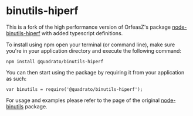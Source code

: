 binutils-hiperf
==============================================================

This is a fork of the high performance version of OrfeasZ's package [node-binutils-hiperf](https://github.com/OrfeasZ/node-binutils-hiperf) with added typescript definitions.

To install using npm open your terminal (or command line), make sure you're in your application directory and execute the following command:

    npm install @quadrato/binutils-hiperf
    
You can then start using the package by requiring it from your application as such:

    var binutils = require('@quadrato/binutils-hiperf');

For usage and examples please refer to the page of the original [node-binutils](https://github.com/OrfeasZ/node-binutils) package.

